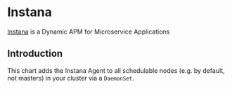 # Instana

[Instana](https://www.instana.com/) is a Dynamic APM for Microservice Applications

## Introduction

This chart adds the Instana Agent to all schedulable nodes (e.g. by default, not masters) in your cluster via a `DaemonSet`.
